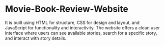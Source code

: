 # Movie-Book-Review-Website
 It is built using HTML for structure, CSS for design and layout, and JavaScript for functionality and interactivity. The website offers a clean user interface where users can see available stories, search for a specific story, and interact with story details.
